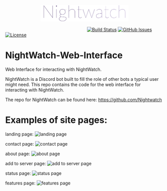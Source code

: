 <p align="center"><img width="55%" src="./assets/logo.png"/></p>

&nbsp;&nbsp;&nbsp;&nbsp;&nbsp;&nbsp;&nbsp;&nbsp;&nbsp;&nbsp;&nbsp;&nbsp;&nbsp;&nbsp;&nbsp;&nbsp;&nbsp;&nbsp;&nbsp;&nbsp;&nbsp;&nbsp;&nbsp;&nbsp;&nbsp;&nbsp;&nbsp;&nbsp;&nbsp;&nbsp;&nbsp;&nbsp;&nbsp;&nbsp;&nbsp;&nbsp;&nbsp;&nbsp;&nbsp;&nbsp;&nbsp;&nbsp;&nbsp;&nbsp;&nbsp;&nbsp;&nbsp;&nbsp;&nbsp;&nbsp;&nbsp;&nbsp;&nbsp;&nbsp;&nbsp;&nbsp;&nbsp;&nbsp;&nbsp;&nbsp;&nbsp;&nbsp;&nbsp;&nbsp;&nbsp;
[![Build Status](https://travis-ci.com/Nightwatch/nightwatch.svg?branch=master)](https://travis-ci.com/Nightwatch/nightwatch)
[![GitHub Issues](https://img.shields.io/github/issues/csesock/NightWatch-Web-Interface)](https://github.com/Nightwatch/Nightwatch/issues)
[![License](https://img.shields.io/badge/license-GPL--3.0-blue.svg)](https://opensource.org/licenses/GPL-3.0)

# NightWatch-Web-Interface
Web Interface for interacting with NightWatch. 

NightWatch is a Discord bot built to fill the role of other bots a typical user might need. This repo contains the code for the web interface for interacting with NightWatch.

The repo for NightWatch can be found here: https://github.com/Nightwatch

# Examples of site pages:

landing page:
![landing page](https://i.imgur.com/GEPxDhF.jpg)

contact page:
![contact page](https://i.imgur.com/s16O1Rl.jpg)

about page:
![about page](https://i.imgur.com/UyLAj6E.jpg)

add to server page:
![add to server page](https://i.imgur.com/3wWsL5r.jpg)

status page:
![status page](https://i.imgur.com/4PcL72u.jpg)

features page:
![features page](https://i.imgur.com/ndHhLpw.jpg)
